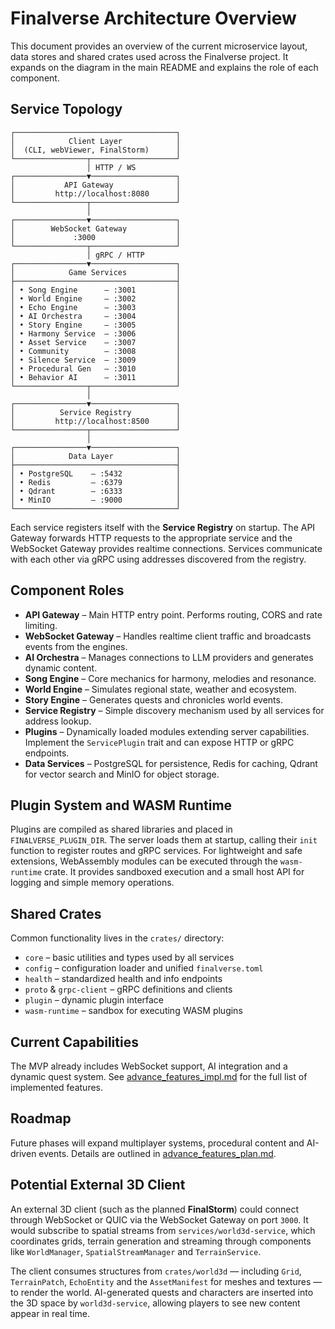 # Finalverse Architecture Overview

This document provides an overview of the current microservice layout, data stores and shared crates used across the Finalverse project. It expands on the diagram in the main README and explains the role of each component.

## Service Topology

```
┌────────────────────────────────────┐
│            Client Layer            │
│  (CLI, webViewer, FinalStorm)      │
└────────────────┬───────────────────┘
                 │ HTTP / WS
┌────────────────▼───────────────────┐
│           API Gateway              │
│         http://localhost:8080      │
└────────────────┬───────────────────┘
                 │
┌────────────────▼───────────────────┐
│        WebSocket Gateway           │
│             :3000                  │
└────────────────┬───────────────────┘
                 │ gRPC / HTTP
┌────────────────▼───────────────────┐
│            Game Services           │
├────────────────────────────────────┤
│ • Song Engine      – :3001         │
│ • World Engine     – :3002         │
│ • Echo Engine      – :3003         │
│ • AI Orchestra     – :3004         │
│ • Story Engine     – :3005         │
│ • Harmony Service  – :3006         │
│ • Asset Service    – :3007         │
│ • Community        – :3008         │
│ • Silence Service  – :3009         │
│ • Procedural Gen   – :3010         │
│ • Behavior AI      – :3011         │
└────────────────┬───────────────────┘
                 │
┌────────────────▼───────────────────┐
│          Service Registry          │
│         http://localhost:8500      │
└────────────────┬───────────────────┘
                 │
┌────────────────▼───────────────────┐
│            Data Layer              │
├────────────────────────────────────┤
│ • PostgreSQL    – :5432            │
│ • Redis         – :6379            │
│ • Qdrant        – :6333            │
│ • MinIO         – :9000            │
└────────────────────────────────────┘
```

Each service registers itself with the **Service Registry** on startup. The API Gateway forwards HTTP requests to the appropriate service and the WebSocket Gateway provides realtime connections. Services communicate with each other via gRPC using addresses discovered from the registry.

## Component Roles

- **API Gateway** – Main HTTP entry point. Performs routing, CORS and rate limiting.
- **WebSocket Gateway** – Handles realtime client traffic and broadcasts events from the engines.
- **AI Orchestra** – Manages connections to LLM providers and generates dynamic content.
- **Song Engine** – Core mechanics for harmony, melodies and resonance.
- **World Engine** – Simulates regional state, weather and ecosystem.
- **Story Engine** – Generates quests and chronicles world events.
- **Service Registry** – Simple discovery mechanism used by all services for address lookup.
- **Plugins** – Dynamically loaded modules extending server capabilities. Implement the `ServicePlugin` trait and can expose HTTP or gRPC endpoints.
- **Data Services** – PostgreSQL for persistence, Redis for caching, Qdrant for vector search and MinIO for object storage.

## Plugin System and WASM Runtime

Plugins are compiled as shared libraries and placed in `FINALVERSE_PLUGIN_DIR`. The server loads them at startup, calling their `init` function to register routes and gRPC services. For lightweight and safe extensions, WebAssembly modules can be executed through the `wasm-runtime` crate. It provides sandboxed execution and a small host API for logging and simple memory operations.

## Shared Crates

Common functionality lives in the `crates/` directory:

- `core` – basic utilities and types used by all services
- `config` – configuration loader and unified `finalverse.toml`
- `health` – standardized health and info endpoints
- `proto` & `grpc-client` – gRPC definitions and clients
- `plugin` – dynamic plugin interface
- `wasm-runtime` – sandbox for executing WASM plugins

## Current Capabilities

The MVP already includes WebSocket support, AI integration and a dynamic quest system. See [advance_features_impl.md](advance_features_impl.md) for the full list of implemented features.

## Roadmap

Future phases will expand multiplayer systems, procedural content and AI-driven events. Details are outlined in [advance_features_plan.md](advance_features_plan.md).

## Potential External 3D Client

An external 3D client (such as the planned **FinalStorm**) could connect through
WebSocket or QUIC via the WebSocket Gateway on port `3000`. It would subscribe
to spatial streams from `services/world3d-service`, which coordinates grids,
terrain generation and streaming through components like `WorldManager`,
`SpatialStreamManager` and `TerrainService`.

The client consumes structures from `crates/world3d` — including `Grid`,
`TerrainPatch`, `EchoEntity` and the `AssetManifest` for meshes and textures —
to render the world. AI-generated quests and characters are inserted into the 3D
space by `world3d-service`, allowing players to see new content appear in real
time.

